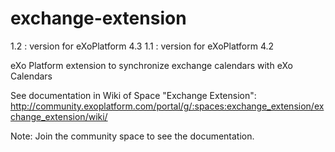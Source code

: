 exchange-extension
==================

1.2 : version for eXoPlatform 4.3
1.1 : version for eXoPlatform 4.2

eXo Platform extension to synchronize exchange calendars with eXo Calendars

See documentation in Wiki of Space "Exchange Extension":
http://community.exoplatform.com/portal/g/:spaces:exchange_extension/exchange_extension/wiki/

Note: Join the community space to see the documentation.

